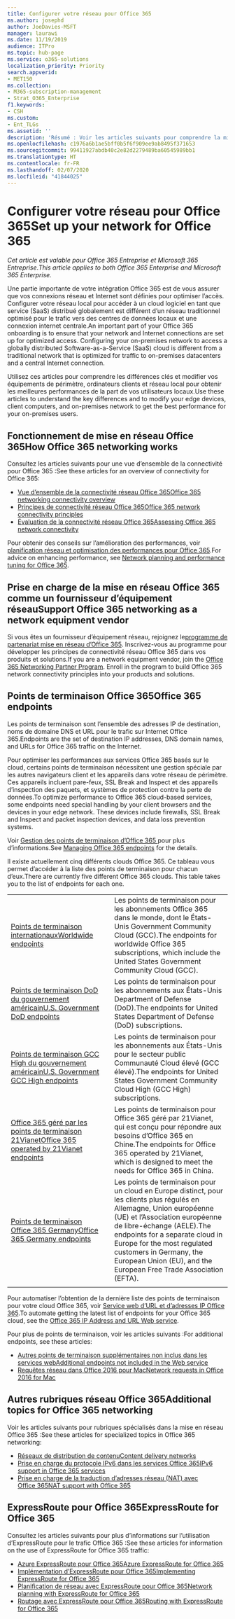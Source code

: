 ```yaml
---
title: Configurer votre réseau pour Office 365
ms.author: josephd
author: JoeDavies-MSFT
manager: laurawi
ms.date: 11/19/2019
audience: ITPro
ms.topic: hub-page
ms.service: o365-solutions
localization_priority: Priority
search.appverid:
- MET150
ms.collection:
- M365-subscription-management
- Strat_O365_Enterprise
f1.keywords:
- CSH
ms.custom:
- Ent_TLGs
ms.assetid: ''
description: 'Résumé : Voir les articles suivants pour comprendre la mise en réseau pour Office 365.'
ms.openlocfilehash: c1976a6b1ae5bff0b5f6f909ee9ab8495f371653
ms.sourcegitcommit: 99411927abdb40c2e82d2279489ba60545989bb1
ms.translationtype: HT
ms.contentlocale: fr-FR
ms.lasthandoff: 02/07/2020
ms.locfileid: "41844025"
---
```

# <a name="set-up-your-network-for-office-365"></a><span data-ttu-id="f4ca1-103">Configurer votre réseau pour Office 365</span><span class="sxs-lookup"><span data-stu-id="f4ca1-103">Set up your network for Office 365</span></span>

<span data-ttu-id="f4ca1-104">*Cet article est valable pour Office 365 Entreprise et Microsoft 365 Entreprise*.</span><span class="sxs-lookup"><span data-stu-id="f4ca1-104">*This article applies to both Office 365 Enterprise and Microsoft 365 Enterprise.*</span></span>

<span data-ttu-id="f4ca1-p101">Une partie importante de votre intégration Office 365 est de vous assurer que vos connexions réseau et Internet sont définies pour optimiser l’accès. Configurer votre réseau local pour accéder à un cloud logiciel en tant que service (SaaS) distribué globalement est différent d’un réseau traditionnel optimisé pour le trafic vers des centres de données locaux et une connexion internet centrale.</span><span class="sxs-lookup"><span data-stu-id="f4ca1-p101">An important part of your Office 365 onboarding is to ensure that your network and Internet connections are set up for optimized access. Configuring your on-premises network to access a globally distributed Software-as-a-Service (SaaS) cloud is different from a traditional network that is optimized for traffic to on-premises datacenters and a central Internet connection.</span></span> 

<span data-ttu-id="f4ca1-107">Utilisez ces articles pour comprendre les différences clés et modifier vos équipements de périmètre, ordinateurs clients et réseau local pour obtenir les meilleures performances de la part de vos utilisateurs locaux.</span><span class="sxs-lookup"><span data-stu-id="f4ca1-107">Use these articles to understand the key differences and to modify your edge devices, client computers, and on-premises network to get the best performance for your on-premises users.</span></span>

## <a name="how-office-365-networking-works"></a><span data-ttu-id="f4ca1-108">Fonctionnement de mise en réseau Office 365</span><span class="sxs-lookup"><span data-stu-id="f4ca1-108">How Office 365 networking works</span></span>

<span data-ttu-id="f4ca1-109">Consultez les articles suivants pour une vue d’ensemble de la connectivité pour Office 365 :</span><span class="sxs-lookup"><span data-stu-id="f4ca1-109">See these articles for an overview of connectivity for Office 365:</span></span>

- [<span data-ttu-id="f4ca1-110">Vue d’ensemble de la connectivité réseau Office 365</span><span class="sxs-lookup"><span data-stu-id="f4ca1-110">Office 365 networking connectivity overview</span></span>](office-365-networking-overview.md)
- [<span data-ttu-id="f4ca1-111">Principes de connectivité réseau Office 365</span><span class="sxs-lookup"><span data-stu-id="f4ca1-111">Office 365 network connectivity principles</span></span>](office-365-network-connectivity-principles.md)
- [<span data-ttu-id="f4ca1-112">Évaluation de la connectivité réseau Office 365</span><span class="sxs-lookup"><span data-stu-id="f4ca1-112">Assessing Office 365 network connectivity</span></span>](assessing-network-connectivity.md)

<span data-ttu-id="f4ca1-113">Pour obtenir des conseils sur l’amélioration des performances, voir [planification réseau et optimisation des performances pour Office 365](network-planning-and-performance.md).</span><span class="sxs-lookup"><span data-stu-id="f4ca1-113">For advice on enhancing performance, see [Network planning and performance tuning for Office 365](network-planning-and-performance.md).</span></span>

## <a name="support-office-365-networking-as-a-network-equipment-vendor"></a><span data-ttu-id="f4ca1-114">Prise en charge de la mise en réseau Office 365 comme un fournisseur d’équipement réseau</span><span class="sxs-lookup"><span data-stu-id="f4ca1-114">Support Office 365 networking as a network equipment vendor</span></span>

<span data-ttu-id="f4ca1-p102">Si vous êtes un fournisseur d’équipement réseau, rejoignez le[programme de partenariat mise en réseau d’Office 365](office-365-networking-partner-program.md). Inscrivez-vous au programme pour développer les principes de connectivité réseau Office 365 dans vos produits et solutions.</span><span class="sxs-lookup"><span data-stu-id="f4ca1-p102">If you are a network equipment vendor, join the [Office 365 Networking Partner Program](office-365-networking-partner-program.md). Enroll in the program to build Office 365 network connectivity principles into your products and solutions.</span></span> 

## <a name="office-365-endpoints"></a><span data-ttu-id="f4ca1-117">Points de terminaison Office 365</span><span class="sxs-lookup"><span data-stu-id="f4ca1-117">Office 365 endpoints</span></span>

<span data-ttu-id="f4ca1-118">Les points de terminaison sont l’ensemble des adresses IP de destination, noms de domaine DNS et URL pour le trafic sur Internet Office 365.</span><span class="sxs-lookup"><span data-stu-id="f4ca1-118">Endpoints are the set of destination IP addresses, DNS domain names, and URLs for Office 365 traffic on the Internet.</span></span> 

<span data-ttu-id="f4ca1-p103">Pour optimiser les performances aux services Office 365 basés sur le cloud, certains points de terminaison nécessitent une gestion spéciale par les autres navigateurs client et les appareils dans votre réseau de périmètre. Ces appareils incluent pare-feux, SSL Break and Inspect et des appareils d’inspection des paquets, et systèmes de protection contre la perte de données.</span><span class="sxs-lookup"><span data-stu-id="f4ca1-p103">To optimize performance to Office 365 cloud-based services, some endpoints need special handling by your client browsers and the devices in your edge network. These devices include firewalls, SSL Break and Inspect and packet inspection devices, and data loss prevention systems.</span></span>

<span data-ttu-id="f4ca1-121">Voir [Gestion des points de terminaison d’Office 365 ](managing-office-365-endpoints.md) pour plus d’informations.</span><span class="sxs-lookup"><span data-stu-id="f4ca1-121">See [Managing Office 365 endpoints](managing-office-365-endpoints.md) for the details.</span></span>

<span data-ttu-id="f4ca1-p104">Il existe actuellement cinq différents clouds Office 365. Ce tableau vous permet d’accéder à la liste des points de terminaison pour chacun d’eux.</span><span class="sxs-lookup"><span data-stu-id="f4ca1-p104">There are currently five different Office 365 clouds. This table takes you to the list of endpoints for each one.</span></span>

|||
|:-------|:-----|
| [<span data-ttu-id="f4ca1-124">Points de terminaison internationaux</span><span class="sxs-lookup"><span data-stu-id="f4ca1-124">Worldwide endpoints</span></span>](urls-and-ip-address-ranges.md) | <span data-ttu-id="f4ca1-125">Les points de terminaison pour les abonnements Office 365 dans le monde, dont le États-Unis Government Community Cloud (GCC).</span><span class="sxs-lookup"><span data-stu-id="f4ca1-125">The endpoints for worldwide Office 365 subscriptions, which include the United States Government Community Cloud (GCC).</span></span> |
| [<span data-ttu-id="f4ca1-126">Points de terminaison DoD du gouvernement américain</span><span class="sxs-lookup"><span data-stu-id="f4ca1-126">U.S. Government DoD endpoints</span></span>](office-365-u-s-government-dod-endpoints.md) | <span data-ttu-id="f4ca1-127">Les points de terminaison pour les abonnements aux États-Unis Department of Defense (DoD).</span><span class="sxs-lookup"><span data-stu-id="f4ca1-127">The endpoints for United States Department of Defense (DoD) subscriptions.</span></span> |
| [<span data-ttu-id="f4ca1-128">Points de terminaison GCC High du gouvernement américain</span><span class="sxs-lookup"><span data-stu-id="f4ca1-128">U.S. Government GCC High endpoints</span></span>](office-365-u-s-government-gcc-high-endpoints.md) | <span data-ttu-id="f4ca1-129">Les points de terminaison pour les abonnements aux États-Unis pour le secteur public Communauté Cloud élevé (GCC élevé).</span><span class="sxs-lookup"><span data-stu-id="f4ca1-129">The endpoints for United States Government Community Cloud High (GCC High) subscriptions.</span></span> |
| [<span data-ttu-id="f4ca1-130">Office 365 géré par les points de terminaison 21Vianet</span><span class="sxs-lookup"><span data-stu-id="f4ca1-130">Office 365 operated by 21Vianet endpoints</span></span>](urls-and-ip-address-ranges-21vianet.md) | <span data-ttu-id="f4ca1-131">Les points de terminaison pour Office 365 géré par 21Vianet, qui est conçu pour répondre aux besoins d’Office 365 en Chine.</span><span class="sxs-lookup"><span data-stu-id="f4ca1-131">The endpoints for Office 365 operated by 21Vianet, which is designed to meet the needs for Office 365 in China.</span></span> |
| [<span data-ttu-id="f4ca1-132">Points de terminaison Office 365 Germany</span><span class="sxs-lookup"><span data-stu-id="f4ca1-132">Office 365 Germany endpoints</span></span>](office-365-germany-endpoints.md) | <span data-ttu-id="f4ca1-133">Les points de terminaison pour un cloud en Europe distinct, pour les clients plus régulés en Allemagne, Union européenne (UE) et l’Association européenne de libre-échange (AELE).</span><span class="sxs-lookup"><span data-stu-id="f4ca1-133">The endpoints for a separate cloud in Europe for the most regulated customers in Germany, the European Union (EU), and the European Free Trade Association (EFTA).</span></span> |
|||

<span data-ttu-id="f4ca1-134">Pour automatiser l’obtention de la dernière liste des points de terminaison pour votre cloud Office 365, voir [Service web d’URL et d’adresses IP Office 365](office-365-ip-web-service.md).</span><span class="sxs-lookup"><span data-stu-id="f4ca1-134">To automate getting the latest list of endpoints for your Office 365 cloud, see the [Office 365 IP Address and URL Web service](office-365-ip-web-service.md).</span></span>

<span data-ttu-id="f4ca1-135">Pour plus de points de terminaison, voir les articles suivants :</span><span class="sxs-lookup"><span data-stu-id="f4ca1-135">For additional endpoints, see these articles:</span></span>

- [<span data-ttu-id="f4ca1-136">Autres points de terminaison supplémentaires non inclus dans les services web</span><span class="sxs-lookup"><span data-stu-id="f4ca1-136">Additional endpoints not included in the Web service</span></span>](additional-office365-ip-addresses-and-urls.md)
- [<span data-ttu-id="f4ca1-137">Requêtes réseau dans Office 2016 pour Mac</span><span class="sxs-lookup"><span data-stu-id="f4ca1-137">Network requests in Office 2016 for Mac</span></span>](network-requests-in-office-2016-for-mac.md)


## <a name="additional-topics-for-office-365-networking"></a><span data-ttu-id="f4ca1-138">Autres rubriques réseau Office 365</span><span class="sxs-lookup"><span data-stu-id="f4ca1-138">Additional topics for Office 365 networking</span></span>

<span data-ttu-id="f4ca1-139">Voir les articles suivants pour rubriques spécialisés dans la mise en réseau Office 365 :</span><span class="sxs-lookup"><span data-stu-id="f4ca1-139">See these articles for specialized topics in Office 365 networking:</span></span>

- [<span data-ttu-id="f4ca1-140">Réseaux de distribution de contenu</span><span class="sxs-lookup"><span data-stu-id="f4ca1-140">Content delivery networks</span></span>](content-delivery-networks.md)
- [<span data-ttu-id="f4ca1-141">Prise en charge du protocole IPv6 dans les services Office 365</span><span class="sxs-lookup"><span data-stu-id="f4ca1-141">IPv6 support in Office 365 services</span></span>](ipv6-support.md)
- [<span data-ttu-id="f4ca1-142">Prise en charge de la traduction d’adresses réseau (NAT) avec Office 365</span><span class="sxs-lookup"><span data-stu-id="f4ca1-142">NAT support with Office 365</span></span>](nat-support-with-office-365.md)

## <a name="expressroute-for-office-365"></a><span data-ttu-id="f4ca1-143">ExpressRoute pour Office 365</span><span class="sxs-lookup"><span data-stu-id="f4ca1-143">ExpressRoute for Office 365</span></span>

<span data-ttu-id="f4ca1-144">Consultez les articles suivants pour plus d’informations sur l’utilisation d’ExpressRoute pour le trafic Office 365 :</span><span class="sxs-lookup"><span data-stu-id="f4ca1-144">See these articles for information on the use of ExpressRoute for Office 365 traffic:</span></span>

- [<span data-ttu-id="f4ca1-145">Azure ExpressRoute pour Office 365</span><span class="sxs-lookup"><span data-stu-id="f4ca1-145">Azure ExpressRoute for Office 365</span></span>](azure-expressroute.md)
- [<span data-ttu-id="f4ca1-146">Implémentation d’ExpressRoute pour Office 365</span><span class="sxs-lookup"><span data-stu-id="f4ca1-146">Implementing ExpressRoute for Office 365</span></span>](implementing-expressroute.md)
- [<span data-ttu-id="f4ca1-147">Planification de réseau avec ExpressRoute pour Office 365</span><span class="sxs-lookup"><span data-stu-id="f4ca1-147">Network planning with ExpressRoute for Office 365</span></span>](network-planning-with-expressroute.md)
- [<span data-ttu-id="f4ca1-148">Routage avec ExpressRoute pour Office 365</span><span class="sxs-lookup"><span data-stu-id="f4ca1-148">Routing with ExpressRoute for Office 365</span></span>](routing-with-expressroute.md)
